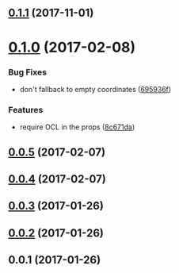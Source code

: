 <a name="0.1.1"></a>
## [0.1.1](https://github.com/neptunjs/react-ocl/compare/v0.1.0...v0.1.1) (2017-11-01)



<a name="0.1.0"></a>
# [0.1.0](https://github.com/neptunjs/react-ocl/compare/v0.0.5...v0.1.0) (2017-02-08)


### Bug Fixes

* don't fallback to empty coordinates ([695936f](https://github.com/neptunjs/react-ocl/commit/695936f))


### Features

* require OCL in the props ([8c671da](https://github.com/neptunjs/react-ocl/commit/8c671da))



<a name="0.0.5"></a>
## [0.0.5](https://github.com/neptunjs/react-ocl/compare/v0.0.4...v0.0.5) (2017-02-07)



<a name="0.0.4"></a>
## [0.0.4](https://github.com/neptunjs/react-ocl/compare/v0.0.3...v0.0.4) (2017-02-07)



<a name="0.0.3"></a>
## [0.0.3](https://github.com/neptunjs/react-ocl/compare/v0.0.2...v0.0.3) (2017-01-26)



<a name="0.0.2"></a>
## [0.0.2](https://github.com/neptunjs/react-ocl/compare/v0.0.1...v0.0.2) (2017-01-26)



<a name="0.0.1"></a>
## 0.0.1 (2017-01-26)



